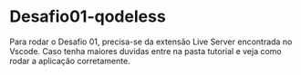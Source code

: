 # Desafio01-qodeless
Para rodar o Desafio 01, precisa-se da extensão Live Server encontrada no Vscode.
Caso tenha maiores duvidas entre na pasta tutorial e veja como rodar a aplicação corretamente.
